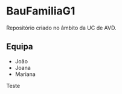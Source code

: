 # BauFamiliaG1
Repositório criado no âmbito da UC de AVD.

## Equipa
- João
- Joana
- Mariana

Teste